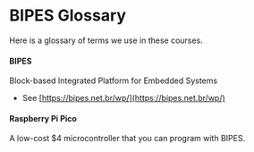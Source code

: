 # BIPES Glossary

Here is a glossary of terms we use in these courses.

#### BIPES

Block-based Integrated Platform for Embedded Systems

* See [https://bipes.net.br/wp/](https://bipes.net.br/wp/)

#### Raspberry Pi Pico

A low-cost $4 microcontroller that you can program with BIPES.

